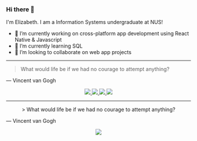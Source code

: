 ### Hi there 👋

<!--
**elizabethrakhibaby/elizabethrakhibaby** is a ✨ _special_ ✨ repository because its `README.md` (this file) appears on your GitHub profile.

Here are some ideas to get you started:

- 🔭 I’m currently working on ...
- 🌱 I’m currently learning ...
- 👯 I’m looking to collaborate on ...
- 🤔 I’m looking for help with ...
- 💬 Ask me about ...
- 📫 How to reach me: ...
- 😄 Pronouns: ...
- ⚡ Fun fact: ...
-->

I'm Elizabeth. I am a Information Systems undergraduate at NUS!
- 🔭 I’m currently working on cross-platform app development using React Native & Javascript
- 🌱 I’m currently learning SQL
- 🧇 I’m looking to collaborate on web app projects

---
> What would life be if we had no courage to attempt anything?

— Vincent van Gogh

<!-- Details about me :) -->
<p align="center">
  <a href="https://github.com/elizabethrakhibaby">
    <img src="http://github-profile-summary-cards.vercel.app/api/cards/profile-details?username=elizabethrakhibaby&theme=dracula" />
  </a>
  <a href="https://github.com/elizabethrakhibaby">
    <img src="https://github-readme-streak-stats.herokuapp.com/?user=elizabethrakhibaby&hide_border=true&card_width=338&theme=dracula" />
  </a>
  <a href="https://github.com/elizabethrakhibaby">
    <img src="http://github-profile-summary-cards.vercel.app/api/cards/stats?username=elizabethrakhibaby&theme=dracula" />
  </a>
  <a href="https://github.com/elizabethrakhibaby">
    <img src="https://github-readme-stats.vercel.app/api/top-langs/?username=elizabethrakhibaby&langs_count=10&exclude_repo=&hide=jupyter%20notebook,vim%20script,cmake,makefile,batchfile,emacs%20lisp,css,html&card_width=699&hide_border=true&theme=dracula" />
  </a>
</p>

---
<p align="center">
  > What would life be if we had no courage to attempt anything?

— Vincent van Gogh
</p>

<!-- Profile View Counter-->
<p align="center">
  <a href="https://github.com/elizabethrakhibaby">
    <img src="https://komarev.com/ghpvc/?username=elizabethrakhibaby&color=blue&style=flat)" />
  </a>
</p>
